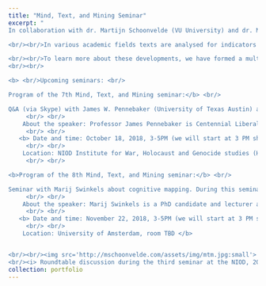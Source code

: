 ```yaml
---
title: "Mind, Text, and Mining Seminar"
excerpt: "
In collaboration with dr. Martijn Schoonvelde (VU University) and dr. Mark Dechesne (Leiden University) I am organizing a frequently recurring seminar on the quantitative analysis of large text corpora. 

<br/><br/>In various academic fields texts are analysed for indicators of speaker personality, or speaker emotions like disgust, anger, and happiness: concepts which have been shown to drive political behaviour or to represent opinions, attitudes or emotionality in relation to certain topics. Quantitative analysis or ‘mining’ of these psychological constructs in the study of historical, social, and political phenomena is burgeoning.

<br/><br/>To learn more about these developments, we have formed a multidisciplinary group of interested and active researchers in the Netherlands by means of a regularly occurring seminar in which best practices in applied work, new methodologies, and substantive new findings are exchanged and discussed. We aim for a group of committed members who intend to participate on a regular basis.
<br/><br/>

<b> <br/>Upcoming seminars: <br/>

Program of the 7th Mind, Text, and Mining seminar:</b> <br/>

Q&A (via Skype) with James W. Pennebaker (University of Texas Austin) after which we will have a round table discussion.
     <br/> <br/>
    About the speaker: Professor James Pennebaker is Centennial Liberal Arts Professor of Psychology at the University of Texas at Austin. He is a key figure in the study of psychology using text both through his wide-ranging research and through development of the Linguistic Inquiry and Word Count (LIWC) text analysis program, which is being used by many researchers within the social sciences and in industry.
     <br/> <br/>
   <b> Date and time: October 18, 2018, 3-5PM (we will start at 3 PM sharp!)
     <br/> <br/>
    Location: NIOD Institute for War, Holocaust and Genocide studies (Herengracht 380 1016 CJ Amsterdam) </b>
     <br/> <br/>

<b>Program of the 8th Mind, Text, and Mining seminar:</b> <br/>

Seminar with Marij Swinkels about cognitive mapping. During this seminar Marij will first explain what cognitive mapping is, with leadership in the European Union as a case study, and how it differs from other text as data approaches. Currently, cognitive mapping requires a lot of input from the researcher. The goal of this hands-on seminar is to develop ideas on how to automate some steps of this approach.
     <br/> <br/>
    About the speaker: Marij Swinkels is a PhD candidate and lecturer at the Utrecht University School of Governance. In her PhD, she focuses on how European political leaders make use of economic ideas in the Eurozone crisis to explain the causes, consequences and solutions of the crisis.
     <br/> <br/>
   <b> Date and time: November 22, 2018, 3-5PM (we will start at 3 PM sharp!)
     <br/> <br/>
    Location: University of Amsterdam, room TBD </b>


<br/><br/><img src='http://mschoonvelde.com/assets/img/mtm.jpg:small'>
<br/><i> Roundtable discussion during the third seminar at the NIOD, 2017 </i>"
collection: portfolio
---
```


